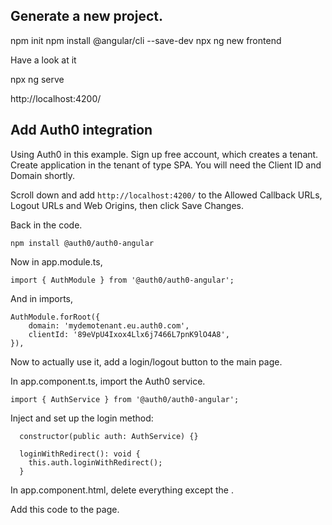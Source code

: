 ## Generate a new project. 

npm init
npm install @angular/cli --save-dev
npx ng new frontend

Have a look at it

npx ng serve

http://localhost:4200/


## Add Auth0 integration

Using Auth0 in this example. Sign up free account, which creates a tenant.  
Create application in the tenant of type SPA.  You will need the Client ID and Domain shortly.

Scroll down and add `http://localhost:4200/` to the Allowed Callback URLs, Logout URLs and Web Origins, then click Save Changes. 


Back in the code.

```
npm install @auth0/auth0-angular
```

Now in app.module.ts, 

```
import { AuthModule } from '@auth0/auth0-angular';
```

And in imports, 

```
AuthModule.forRoot({
    domain: 'mydemotenant.eu.auth0.com',
    clientId: '89eVpU4Ixox4Llx6j7466L7pnK9lO4A8',
}),
```

Now to actually  use it, add a login/logout button to the main page. 


In app.component.ts, import the Auth0 service. 

```
import { AuthService } from '@auth0/auth0-angular';
```


Inject and set up the login method:

```
  constructor(public auth: AuthService) {}

  loginWithRedirect(): void {
    this.auth.loginWithRedirect();
  }

```  

In app.component.html, delete everything except the <router-outlet>.  

Add this code to the page. 


